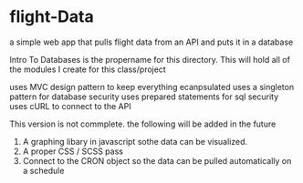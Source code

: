 # flight-Data
a simple web app that pulls flight data from an API and puts it in a database

Intro To Databases is the propername for this directory.  This will hold all of the modules I create for this class/project

uses MVC design pattern to keep everything ecanpsulated
uses a singleton pattern for database security
uses prepared statements for sql security
uses cURL to connect to the API

This version is not commplete.  the following will be added in the future
1) A graphing libary in javascript sothe data can be visualized.
2) A proper CSS / SCSS pass
3) Connect to the CRON object so the data can be pulled automatically on a schedule
